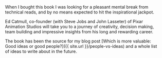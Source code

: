 When I bought this book I was looking for a pleasant mental break from technical reads, and by no means expected to hit the inspirational jackpot.

Ed Catmull, co-founder (with Steve Jobs and John Lasseter) of Pixar Animation Studios will take you to a journey of creativity, decision making, team building and impressive insights from his long and rewarding career.

The book has been the source for my blog post [Which is more valuable: Good ideas or good people?]({{ site.url }}/people-vs-ideas) and a whole list of ideas to write about in the future.
